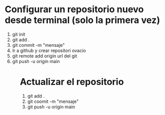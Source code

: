<h1> Configurar un repositorio nuevo desde terminal (solo la primera vez)</h1>
<ol>
    <li> git init</li>
    <li> git add .</li>
    <li> git commit -m "mensaje"</li>
    <li> Ir a github y crear repositori ovacio</li>
    <li> git  remote add origin url del git</li>
    <li> git push -u origin main</li>

   

   
<ol>


<h1> Actualizar el repositorio </h1>
<ol>
    <li>git add . </li>
    <li> git coomit -m "mensaje"</li>
    <li> git push  -u origin main </li>

</ol>